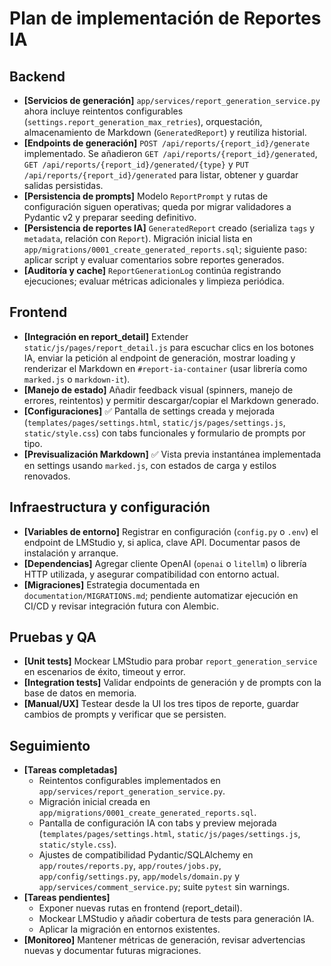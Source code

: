 # Plan de implementación de Reportes IA

## Backend
- **[Servicios de generación]** `app/services/report_generation_service.py` ahora incluye reintentos configurables (`settings.report_generation_max_retries`), orquestación, almacenamiento de Markdown (`GeneratedReport`) y reutiliza historial.
- **[Endpoints de generación]** `POST /api/reports/{report_id}/generate` implementado. Se añadieron `GET /api/reports/{report_id}/generated`, `GET /api/reports/{report_id}/generated/{type}` y `PUT /api/reports/{report_id}/generated` para listar, obtener y guardar salidas persistidas.
- **[Persistencia de prompts]** Modelo `ReportPrompt` y rutas de configuración siguen operativas; queda por migrar validadores a Pydantic v2 y preparar seeding definitivo.
- **[Persistencia de reportes IA]** `GeneratedReport` creado (serializa `tags` y `metadata`, relación con `Report`). Migración inicial lista en `app/migrations/0001_create_generated_reports.sql`; siguiente paso: aplicar script y evaluar comentarios sobre reportes generados.
- **[Auditoría y cache]** `ReportGenerationLog` continúa registrando ejecuciones; evaluar métricas adicionales y limpieza periódica.

## Frontend
- **[Integración en report_detail]** Extender `static/js/pages/report_detail.js` para escuchar clics en los botones IA, enviar la petición al endpoint de generación, mostrar loading y renderizar el Markdown en `#report-ia-container` (usar librería como `marked.js` o `markdown-it`).
- **[Manejo de estado]** Añadir feedback visual (spinners, manejo de errores, reintentos) y permitir descargar/copiar el Markdown generado.
- **[Configuraciones]** ✅ Pantalla de settings creada y mejorada (`templates/pages/settings.html`, `static/js/pages/settings.js`, `static/style.css`) con tabs funcionales y formulario de prompts por tipo.
- **[Previsualización Markdown]** ✅ Vista previa instantánea implementada en settings usando `marked.js`, con estados de carga y estilos renovados.

## Infraestructura y configuración
- **[Variables de entorno]** Registrar en configuración (`config.py` o `.env`) el endpoint de LMStudio y, si aplica, clave API. Documentar pasos de instalación y arranque.
- **[Dependencias]** Agregar cliente OpenAI (`openai` o `litellm`) o librería HTTP utilizada, y asegurar compatibilidad con entorno actual.
- **[Migraciones]** Estrategia documentada en `documentation/MIGRATIONS.md`; pendiente automatizar ejecución en CI/CD y revisar integración futura con Alembic.

## Pruebas y QA
- **[Unit tests]** Mockear LMStudio para probar `report_generation_service` en escenarios de éxito, timeout y error.
- **[Integration tests]** Validar endpoints de generación y de prompts con la base de datos en memoria.
- **[Manual/UX]** Testear desde la UI los tres tipos de reporte, guardar cambios de prompts y verificar que se persisten.

## Seguimiento
- **[Tareas completadas]**
  - Reintentos configurables implementados en `app/services/report_generation_service.py`.
  - Migración inicial creada en `app/migrations/0001_create_generated_reports.sql`.
  - Pantalla de configuración IA con tabs y preview mejorada (`templates/pages/settings.html`, `static/js/pages/settings.js`, `static/style.css`).
  - Ajustes de compatibilidad Pydantic/SQLAlchemy en `app/routes/reports.py`, `app/routes/jobs.py`, `app/config/settings.py`, `app/models/domain.py` y `app/services/comment_service.py`; suite `pytest` sin warnings.
- **[Tareas pendientes]**
  - Exponer nuevas rutas en frontend (report_detail).
  - Mockear LMStudio y añadir cobertura de tests para generación IA.
  - Aplicar la migración en entornos existentes.
- **[Monitoreo]** Mantener métricas de generación, revisar advertencias nuevas y documentar futuras migraciones.
